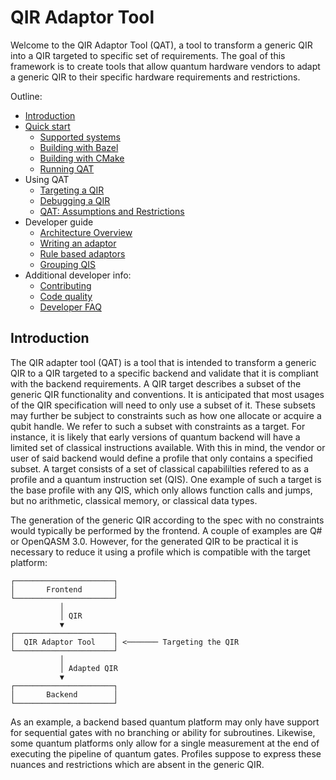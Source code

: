 # QIR Adaptor Tool

Welcome to the QIR Adaptor Tool (QAT), a tool to transform a generic QIR into a
QIR targeted to specific set of requirements. The goal of this framework is to
create tools that allow quantum hardware vendors to adapt a generic QIR to their
specific hardware requirements and restrictions.

Outline:

- [Introduction](#introduction)
- [Quick start](QuickStart/index.md)
    - [Supported systems](QuickStart/index.md#supported-systems)
    - [Building with Bazel](QuickStart/building-with-bazel.md)
    - [Building with CMake](QuickStart/building-with-cmake.md)
    - [Running QAT](QuickStart/running-qat.md)
- Using QAT
    - [Targeting a QIR](UsingQAT/TargetingQIR.md)
    - [Debugging a QIR](UsingQAT/DebuggingIR.md)
    - [QAT: Assumptions and Restrictions](UsingQAT/GoalsAndAssumptions.md)
- Developer guide
    - [Architecture Overview](DeveloperGuide/ArchitectureOverview.md)
    - [Writing an adaptor](DeveloperGuide/WritingAdaptor.md)
    - [Rule based adaptors](DeveloperGuide/WritingRuleTests.md)
    - [Grouping QIS](DeveloperGuide/LogicSeparation.md)
- Additional developer info:
    - [Contributing](../../CONTRIBUTING.md)
    - [Code quality](DeveloperGuide/CodeQuality.md)
    - [Developer FAQ](DeveloperGuide/DeveloperFAQ.md)

## Introduction

The QIR adapter tool (QAT) is a tool that is intended to transform a generic QIR
to a QIR targeted to a specific backend and validate that it is compliant with
the backend requirements. A QIR target describes a subset of the generic QIR
functionality and conventions. It is anticipated that most usages of the QIR
specification will need to only use a subset of it. These subsets may further be
subject to constraints such as how one allocate or acquire a qubit handle. We
refer to such a subset with constraints as a target. For instance, it is likely
that early versions of quantum backend will have a limited set of classical
instructions available. With this in mind, the vendor or user of said backend
would define a profile that only contains a specified subset. A target consists
of a set of classical capabililties refered to as a profile and a quantum
instruction set (QIS). One example of such a target is the base profile with any
QIS, which only allows function calls and jumps, but no arithmetic, classical
memory, or classical data types.

The generation of the generic QIR according to the spec with no constraints
would typically be performed by the frontend. A couple of examples are Q# or
OpenQASM 3.0. However, for the generated QIR to be practical it is necessary to
reduce it using a profile which is compatible with the target platform:

```text
┌──────────────────────┐
│       Frontend       │
└──────────────────────┘
           │
           │ QIR
           ▼
┌──────────────────────┐
│  QIR Adaptor Tool    │ <─────── Targeting the QIR
└──────────────────────┘
           │
           │ Adapted QIR
           ▼
┌──────────────────────┐
│       Backend        │
└──────────────────────┘
```

As an example, a backend based quantum platform may only have support for
sequential gates with no branching or ability for subroutines. Likewise, some
quantum platforms only allow for a single measurement at the end of executing
the pipeline of quantum gates. Profiles suppose to express these nuances and
restrictions which are absent in the generic QIR.
